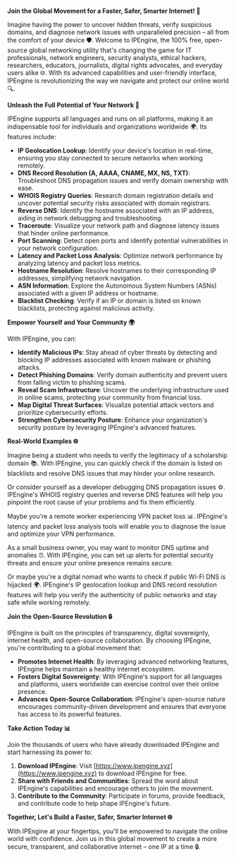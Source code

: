 **Join the Global Movement for a Faster, Safer, Smarter Internet! 🚀**

Imagine having the power to uncover hidden threats, verify suspicious domains, and diagnose network issues with unparalleled precision – all from the comfort of your device 🛡️. Welcome to IPEngine, the 100% free, open-source global networking utility that's changing the game for IT professionals, network engineers, security analysts, ethical hackers, researchers, educators, journalists, digital rights advocates, and everyday users alike 🌐. With its advanced capabilities and user-friendly interface, IPEngine is revolutionizing the way we navigate and protect our online world 🔍.

**Unleash the Full Potential of Your Network 📡**

IPEngine supports all languages and runs on all platforms, making it an indispensable tool for individuals and organizations worldwide 🌍. Its features include:

*   **IP Geolocation Lookup**: Identify your device's location in real-time, ensuring you stay connected to secure networks when working remotely.
*   **DNS Record Resolution (A, AAAA, CNAME, MX, NS, TXT)**: Troubleshoot DNS propagation issues and verify domain ownership with ease.
*   **WHOIS Registry Queries**: Research domain registration details and uncover potential security risks associated with domain registrars.
*   **Reverse DNS**: Identify the hostname associated with an IP address, aiding in network debugging and troubleshooting.
*   **Traceroute**: Visualize your network path and diagnose latency issues that hinder online performance.
*   **Port Scanning**: Detect open ports and identify potential vulnerabilities in your network configuration.
*   **Latency and Packet Loss Analysis**: Optimize network performance by analyzing latency and packet loss metrics.
*   **Hostname Resolution**: Resolve hostnames to their corresponding IP addresses, simplifying network navigation.
*   **ASN Information**: Explore the Autonomous System Numbers (ASNs) associated with a given IP address or hostname.
*   **Blacklist Checking**: Verify if an IP or domain is listed on known blacklists, protecting against malicious activity.

**Empower Yourself and Your Community 🌍**

With IPEngine, you can:

*   **Identify Malicious IPs**: Stay ahead of cyber threats by detecting and blocking IP addresses associated with known malware or phishing attacks.
*   **Detect Phishing Domains**: Verify domain authenticity and prevent users from falling victim to phishing scams.
*   **Reveal Scam Infrastructure**: Uncover the underlying infrastructure used in online scams, protecting your community from financial loss.
*   **Map Digital Threat Surfaces**: Visualize potential attack vectors and prioritize cybersecurity efforts.
*   **Strengthen Cybersecurity Posture**: Enhance your organization's security posture by leveraging IPEngine's advanced features.

**Real-World Examples 🌐**

Imagine being a student who needs to verify the legitimacy of a scholarship domain 📚. With IPEngine, you can quickly check if the domain is listed on blacklists and resolve DNS issues that may hinder your online research.

Or consider yourself as a developer debugging DNS propagation issues ⚙️. IPEngine's WHOIS registry queries and reverse DNS features will help you pinpoint the root cause of your problems and fix them efficiently.

Maybe you're a remote worker experiencing VPN packet loss 📊. IPEngine's latency and packet loss analysis tools will enable you to diagnose the issue and optimize your VPN performance.

As a small business owner, you may want to monitor DNS uptime and anomalies ⏰. With IPEngine, you can set up alerts for potential security threats and ensure your online presence remains secure.

Or maybe you're a digital nomad who wants to check if public Wi-Fi DNS is hijacked 🌍. IPEngine's IP geolocation lookup and DNS record resolution features will help you verify the authenticity of public networks and stay safe while working remotely.

**Join the Open-Source Revolution 🔒**

IPEngine is built on the principles of transparency, digital sovereignty, internet health, and open-source collaboration. By choosing IPEngine, you're contributing to a global movement that:

*   **Promotes Internet Health**: By leveraging advanced networking features, IPEngine helps maintain a healthy internet ecosystem.
*   **Fosters Digital Sovereignty**: With IPEngine's support for all languages and platforms, users worldwide can exercise control over their online presence.
*   **Advances Open-Source Collaboration**: IPEngine's open-source nature encourages community-driven development and ensures that everyone has access to its powerful features.

**Take Action Today 📊**

Join the thousands of users who have already downloaded IPEngine and start harnessing its power to:

1.  **Download IPEngine**: Visit [https://www.ipengine.xyz](https://www.ipengine.xyz) to download IPEngine for free.
2.  **Share with Friends and Communities**: Spread the word about IPEngine's capabilities and encourage others to join the movement.
3.  **Contribute to the Community**: Participate in forums, provide feedback, and contribute code to help shape IPEngine's future.

**Together, Let's Build a Faster, Safer, Smarter Internet 🌐**

With IPEngine at your fingertips, you'll be empowered to navigate the online world with confidence. Join us in this global movement to create a more secure, transparent, and collaborative internet – one IP at a time 🔒.